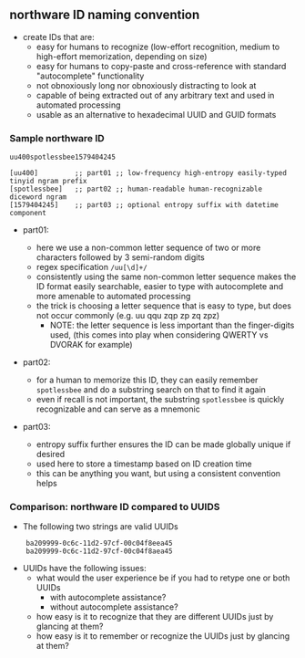 <!---
### <beg-file_info>
### document_metadata:
###   - caption: "caption"
###     dmid: "uu753conflict_travel"
###     date: created="2020-01-18 19:23:28"
###     last: lastmod="2020-01-18 19:23:28"
###     tags: namingconvention,diceware,taguri,
###     desc: |
###         ## Overview
###         * naming convention devised by dreftymac.org
###     seealso: |
###         ## See also
###         * similar concept w3w ;; uu933zipperwhip1581813432 ;; https://duckduckgo.com/?q=what3words&ia=web
###         * wikipedia w3w       ;; uu933zipperwhip1581813433 ;; https://en.wikipedia.org/wiki/What3words
###     seeinstead: |
###         * __seeinstead__
### <end-file_info>
--->

## northware ID naming convention

* create IDs that are:
    * easy for humans to recognize (low-effort recognition, medium to high-effort memorization, depending on size)
    * easy for humans to copy-paste and cross-reference with standard "autocomplete" functionality
    * not obnoxiously long nor obnoxiously distracting to look at
    * capable of being extracted out of any arbitrary text and used in automated processing
    * usable as an alternative to hexadecimal UUID and GUID formats

### Sample northware ID

<!---##xreg id="uu622brect" d="example" ##--->
```
uu400spotlessbee1579404245

[uu400]         ;; part01 ;; low-frequency high-entropy easily-typed tinyid ngram prefix
[spotlessbee]   ;; part02 ;; human-readable human-recognizable diceword ngram
[1579404245]    ;; part03 ;; optional entropy suffix with datetime component

```
<!---##/xreg uu622brect ##--->

* part01:
    * here we use a non-common letter sequence of two or more characters followed by 3 semi-random digits
    * regex specification `/uu[\d]+/`
    * consistently using the same non-common letter sequence makes the ID format easily searchable, easier to type with autocomplete and more amenable to automated processing
    * the trick is choosing a letter sequence that is easy to type, but does not occur commonly (e.g. uu qqu zqp zp zq zpz)
        * NOTE: the letter sequence is less important than the finger-digits used, (this comes into play when considering QWERTY vs DVORAK for example)

* part02:
    * for a human to memorize this ID, they can easily remember `spotlessbee` and do a substring search on that to find it again
    * even if recall is not important, the substring `spotlessbee` is quickly recognizable and can serve as a mnemonic

* part03:
    * entropy suffix further ensures the ID can be made globally unique if desired
    * used here to store a timestamp based on ID creation time
    * this can be anything you want, but using a consistent convention helps

### Comparison: northware ID compared to UUIDS

*  The following two strings are valid UUIDs

```
    ba209999-0c6c-11d2-97cf-00c04f8eea45
    ba209999-0c6c-11d2-97cf-00c04f8aea45
```

* UUIDs have the following issues:
    * what would the user experience be if you had to retype one or both UUIDs
        * with autocomplete assistance?
        * without autocomplete assistance?
    * how easy is it to recognize that they are different UUIDs just by glancing at them?
    * how easy is it to remember or recognize the UUIDs just by glancing at them?



